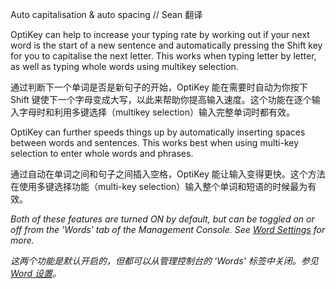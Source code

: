 Auto capitalisation & auto spacing // Sean 翻译

OptiKey can help to increase your typing rate by working out if your next word is the start of a new sentence and automatically pressing the Shift key for you to capitalise the next letter. This works when typing letter by letter, as well as typing whole words using multikey selection.

通过判断下一个单词是否是新句子的开始，OptiKey 能在需要时自动为你按下 Shift 键使下一个字母变成大写，以此来帮助你提高输入速度。这个功能在逐个输入字母时和利用多键选择（multikey selection）输入完整单词时都有效。

OptiKey can further speeds things up by automatically inserting spaces between words and sentences. This works best when using multi-key selection to enter whole words and phrases.

通过自动在单词之间和句子之间插入空格，OptiKey 能让输入变得更快。这个方法在使用多键选择功能（multi-key selection）输入整个单词和短语的时候最为有效。

*Both of these features are turned ON by default, but can be toggled on or off from the 'Words' tab of the Management Console. See [Word Settings](https://github.com/JuliusSweetland/OptiKey/wiki/Word-settings) for more.*

*这两个功能是默认开启的，但都可以从管理控制台的 'Words' 标签中关闭。参见 [Word 设置](https://github.com/JuliusSweetland/OptiKey/wiki/Word-settings)。*
